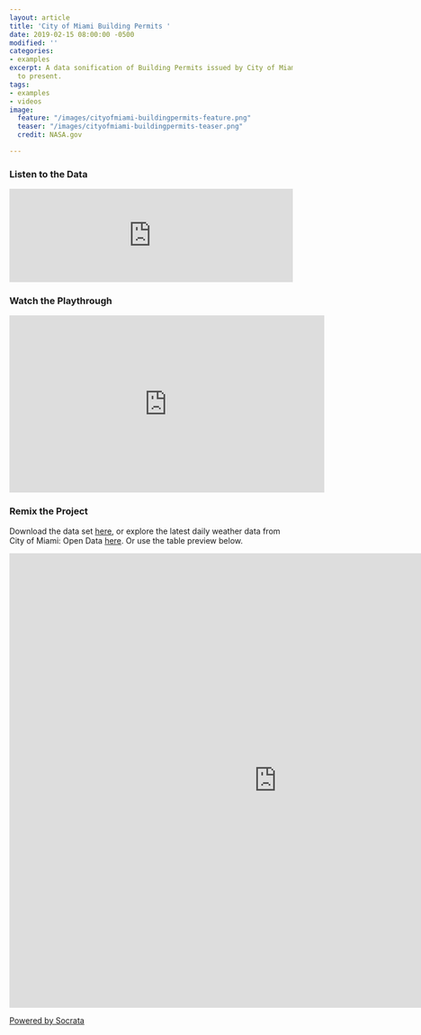 ```yaml
---
layout: article
title: 'City of Miami Building Permits '
date: 2019-02-15 08:00:00 -0500
modified: ''
categories:
- examples
excerpt: A data sonification of Building Permits issued by City of Miami from 2014
  to present.
tags:
- examples
- videos
image:
  feature: "/images/cityofmiami-buildingpermits-feature.png"
  teaser: "/images/cityofmiami-buildingpermits-teaser.png"
  credit: NASA.gov

---
```

### Listen to the Data

<iframe width="100%" height="166" scrolling="no" frameborder="no" allow="autoplay" src="https://w.soundcloud.com/player/?url=https%3A//api.soundcloud.com/tracks/581285268%3Fsecret_token%3Ds-3gAaL&color=%23f57c00&auto_play=false&hide_related=false&show_comments=true&show_user=true&show_reposts=false&show_teaser=true"></iframe>

### Watch the Playthrough

<iframe width="560" height="315" src="https://www.youtube.com/embed/to_crzxnAZ4" frameborder="0" allow="accelerometer; autoplay; encrypted-media; gyroscope; picture-in-picture" allowfullscreen></iframe>

### Remix the Project

Download the data set [here](https://drive.google.com/open?id=1BndiYrJf2V2oGt5pwguqj70KV0_NaApy "City of Miami Building Permits "), or explore the latest daily weather data from City of Miami: Open Data [here](https://data.miamigov.com/Government/Building-Permits-Issued-By-City-Of-Miami-From-2014/2wxc-e53n "City of Miami Building Permits "). Or use the table preview below.

<iframe width="950px" title="Building Permits Issued By City Of Miami From 2014 To Present" height="808px" src="https://data.miamigov.com/w/2wxc-e53n/?cur=Mp_7f-FEla1&from=root" frameborder="0"scrolling="no"><a href="https://data.miamigov.com/Government/Building-Permits-Issued-By-City-Of-Miami-From-2014/2wxc-e53n" title="Building Permits Issued By City Of Miami From 2014 To Present" target="_blank">Building Permits Issued By City Of Miami From 2014 To Present</a></iframe><p><a href="http://www.socrata.com/" target="_blank">Powered by Socrata</a></p>
    